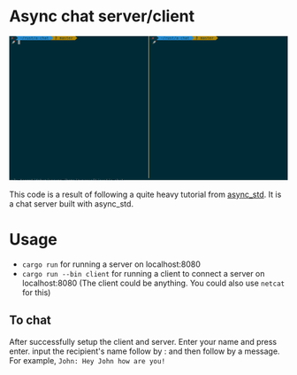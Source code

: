 # Async chat server/client

![](https://github.com/zynaxsoft/rust-async-std-chat/raw/master/chat-demo.gif)

This code is a result of following a quite heavy tutorial from [async_std](https://book.async.rs/tutorial/index.html).
It is a chat server built with async_std.

# Usage

* `cargo run` for running a server on localhost:8080
* `cargo run --bin client` for running a client to connect a server on localhost:8080
(The client could be anything. You could also use `netcat` for this)

## To chat
After successfully setup the client and server. Enter your name and press enter.
input the recipient's name follow by : and then follow by a message.
For example, `John: Hey John how are you!`
